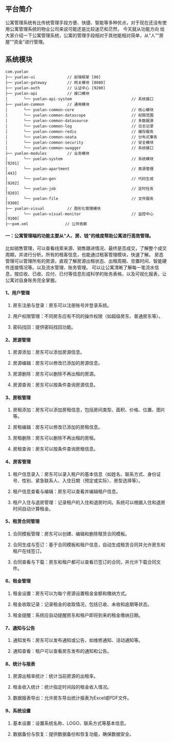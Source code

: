 
## 平台简介

公寓管理系统有比传统管理手段方便、快捷、智能等多种优点，对于现在还没有使用公寓管理系统的物业公司来说可能还是比较迷茫和茫然，
今天就从功能方向	给大家介绍一下公寓管理系统，公寓的管理手段相对于其他能相对简单，从“人”“房屋”“资金”进行管理。


## 系统模块
~~~
com.yuelan     
├── yuelan-ui              // 前端框架 [80]
├── yuelan-gateway         // 网关模块 [8080]
├── yuelan-auth            // 认证中心 [9200]
├── yuelan-api             // 接口模块
│       └── yuelan-api-system                          // 系统接口
├── yuelan-common          // 通用模块
│       └── yuelan-common-core                         // 核心模块
│       └── yuelan-common-datascope                    // 权限范围
│       └── yuelan-common-datasource                   // 多数据源
│       └── yuelan-common-log                          // 日志记录
│       └── yuelan-common-redis                        // 缓存服务
│       └── yuelan-common-seata                        // 分布式事务
│       └── yuelan-common-security                     // 安全模块
│       └── yuelan-common-swagger                      // 系统接口
├── yuelan-modules         // 业务模块   
│       └── yuelan-system                              // 系统模块 [9201]
│       └── yuelan-apartment                           // 房源管理 [443]
│       └── yuelan-gen                                 // 代码生成 [9202]
│       └── yuelan-job                                 // 定时任务 [9203]
│       └── yuelan-file                                // 文件服务 [9300]
├── yuelan-visual          // 图形化管理模块
│       └── yuelan-visual-monitor                      // 监控中心 [9100]
├──pom.xml                // 公共依赖
~~~

####  一：公寓管理端的功能主要从“人、房、钱”的维度帮助公寓进行高效管理。

比如销售管理，可以查看线索来源、销售跟进情况、最终是否成交，了解整个成交周期，并进行分析。所有的租客信息，也能通过租客管理模块，快速了解。
房态管理可以管理所有的房源，直观了解房源出租状态、出租周期、空置时间、智能硬件连接情况等。以及流水管理、账务管理。
可以让公寓清晰了解每一笔流水信息，按应收、已收、应付、已付等信息形成科学的账务表格，以及可视化报表，让公寓对自身账务完全掌握。


#### 1、用户管理

1. 房东注册与登录：房东可以注册账号并登录系统。

2. 用户权限管理：不同房东应有不同的操作权限（如超级房东、普通房东等）。

3. 密码找回：提供密码找回功能。


#### 2、房源管理

1. 房源添加：房东可以添加房源信息。

2. 房源编辑：房东可以修改已添加的房源信息。

3. 房源删除：房东可以删除不再出租的房源。

4. 房源查询：房东可以按条件查询房源信息。


#### 3、房租管理

1. 房租添加：房东可以添加房租信息，包括房间类型、面积、价格、位置、图片等。

2. 房租编辑：房东可以修改已添加的房租信息。

3. 房租删除：房东可以删除不再出租的房租。

4. 房租查询：房东可以按条件查询房租信息。


#### 4、房客管理

1. 租户信息录入：房东可以录入租户的基本信息（如姓名、联系方式、身份证号、性别、紧急联系人、入住日期（预定或实际）、房型选择等）。

2. 租户信息查看与编辑：房东可以查看并编辑租户信息。

3. 租户入住与退房管理：记录租户的入住和退房时间。系统可以根据入住和退房时间自动计算租金。


#### 5、租赁合同管理

1. 合同模板管理：房东可以创建、编辑和删除租赁合同模板。

2. 合同生成与签订：基于合同模板和租户信息，自动生成租赁合同并允许房东和租户在线签订。

3. 合同查看与下载：房东和租户都可以查看已签订的合同，并允许下载合同文件。


#### 6、租金管理

1. 租金设置：房东可以为每个房源设置租金金额和缴纳方式。

2. 租金收取记录：记录租金的收取情况，包括已收、未收和逾期等状态。

3. 租金提醒：系统应自动提醒房东和租户即将到来的租金缴纳日期。


#### 7、通知与公告

1. 通知发布：房东可以发布通知或公告，如维修通知、活动通知等。

2. 通知查看：租户可以查看房东发布的通知和公告。


#### 8、统计与报表

1. 房源出租率统计：统计当前房源的出租率。

2. 租金收入统计：统计指定时间段的租金收入情况。

3. 数据报表导出：允许房东导出统计报表为Excel或PDF文件。


#### 9、系统设置

1. 基本设置：设置系统名称、LOGO、联系方式等基本信息。

2. 数据备份与恢复：提供数据备份和恢复功能，确保数据安全。

